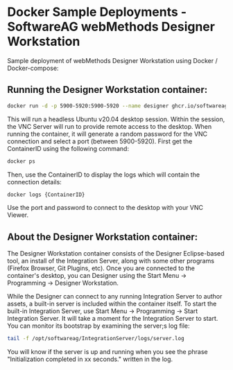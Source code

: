 # Docker Sample Deployments - SoftwareAG webMethods Designer Workstation

Sample deployment of webMethods Designer Workstation using Docker / Docker-compose:

## Running the Designer Workstation container:

```bash
docker run -d -p 5900-5920:5900-5920 --name designer ghcr.io/softwareag-government-solutions/webmethods-designer-workstation:10.7.2
```

This will run a headless Ubuntu v20.04 desktop session.  Within the session, the VNC Server will run to provide remote access to the desktop.  When running the container, it will generate a random password for
the VNC connection and select a port (between 5900-5920).  First get the ContainerID using the following command:

```bash
docker ps
```

Then, use the ContainerID to display the logs which will contain the connection details:

```bash
docker logs {ContainerID}
```

Use the port and password to connect to the desktop with your VNC Viewer.

## About the Designer Workstation container:

The Designer Workstation container consists of the Designer Eclipse-based tool, an install of the Integration Server, along with some other programs (Firefox Browser, Git Plugins, etc).  Once you are connected to the container's desktop, you can Designer using the Start Menu -> Programming -> Designer Workstation.

While the Designer can connect to any running Integration Server to author assets, a built-in server is included within the container itself.  To start the built-in Integration Server, use Start Menu -> Programming -> Start Integration Server.  It will take a moment for the Integration Server to start.  You can monitor its bootstrap by examining the server;s log file:

```bash
tail -f /opt/softwareag/IntegrationServer/logs/server.log
```

You will know if the server is up and running when you see the phrase "Initialization completed in xx seconds." written in the log.